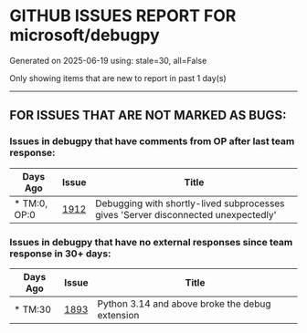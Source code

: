 
# GITHUB ISSUES REPORT FOR microsoft/debugpy


Generated on 2025-06-19 using: stale=30, all=False


Only showing items that are new to report in past 1 day(s)


---

## FOR ISSUES THAT ARE NOT MARKED AS BUGS:


### Issues in debugpy that have comments from OP after last team response:

| Days Ago | Issue | Title |
| --- | --- | --- |
 | \* TM:0, OP:0  |[1912](https://github.com/microsoft/debugpy/issues/1912 "Debugging with shortly-lived subprocesses gives 'Server disconnected unexpectedly'")  |Debugging with shortly-lived subprocesses gives 'Server disconnected unexpectedly' |

### Issues in debugpy that have no external responses since team response in 30+ days:

| Days Ago | Issue | Title |
| --- | --- | --- |
 | \* TM:30  |[1893](https://github.com/microsoft/debugpy/issues/1893 "Python 3.14 and above broke the debug extension")  |Python 3.14 and above broke the debug extension |




















